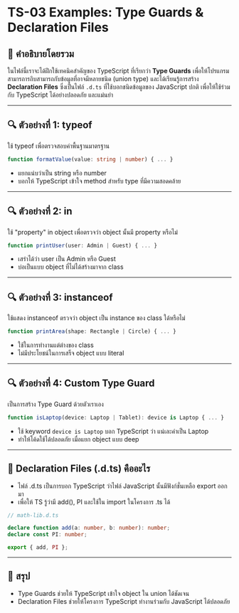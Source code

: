 # TS-03 Examples: Type Guards & Declaration Files

## 📘 คำอธิบายโดยรวม

ในไฟล์นี้เราจะได้ฝึกใช้เทคนิคสำคัญของ TypeScript ที่เรียกว่า **Type Guards** เพื่อให้โปรแกรมสามารถารถิบสามารถกับข้อมูลที่อาจมีหลายชนิด (union type) และได้เรียนรู้การสร้าง **Declaration Files** ซึ่งเป็นไฟล์ `.d.ts` ที่ใช้บอกชนิดข้อมูลของ JavaScript ปกติ เพื่อให้ใช้ร่วมกับ TypeScript ได้อย่างปลอดภัย และแม่นยำ

---

## 🔍 ตัวอย่างที่ 1: typeof

ใช้ typeof เพื่อตรวจสอบค่าพื้นฐานมาตรฐาน

```ts
function formatValue(value: string | number) { ... }
```

- แยกแน่บว่าเป็น string หรือ number
- บอกให้ TypeScript เข้าใจ method สำหรับ type ที่มีความสอดคล้าย

---

## 🔍 ตัวอย่างที่ 2: in

ใช้ "property" in object เพื่อตรวจว่า object นั้นมี property หรือไม่

```ts
function printUser(user: Admin | Guest) { ... }
```

- เสร่าได้ว่า user เป็น Admin หรือ Guest
- บ่อเป็นแบบ object ที่ไม่ได้สร้างมาจาก class

---

## 🔍 ตัวอย่างที่ 3: instanceof

ใช้แสดง instanceof ตรวจว่า object เป็น instance ของ class ใด้หรือไม่

```ts
function printArea(shape: Rectangle | Circle) { ... }
```

- ใช้ในการทำงานแต่ต่างของ class
- ไม่มีประโยชน์ในการเสร็จ object แบบ literal

---

## 🔍 ตัวอย่างที่ 4: Custom Type Guard

เป็นการสร้าง Type Guard ด้วยตัวเราเอง

```ts
function isLaptop(device: Laptop | Tablet): device is Laptop { ... }
```

- ใช้ keyword `device is Laptop` บอก TypeScript ว่า แน่เละค่าเป็น Laptop
- ทำให้โค้ดใช้ได้ปลอดภัย เมื่อแยก object แบบ deep

---

## 📆 Declaration Files (.d.ts) คืออะไร

- ไฟล์ .d.ts เป็นการบอก TypeScript ว่าไฟล์ JavaScript นั้นมีฟังก์ชั่นเหลือ export ออกมา
- เพื่อให้ TS รู้ว่ามี add(), PI และใช้ใน import ในโครงการ .ts ได้

```ts
// math-lib.d.ts

declare function add(a: number, b: number): number;
declare const PI: number;

export { add, PI };
```

---

## 🔹 สรุป

- Type Guards ช่วยให้ TypeScript เข้าใจ object ใน union ได้ชัดเจน
- Declaration Files ช่วยให้โครงการ TypeScript ทำงานร่วมกับ JavaScript ได้ปลอดภัย
